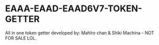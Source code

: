 # EAAA-EAAD-EAAD6V7-TOKEN-GETTER
All in one token getter developed by: Mahîro chan &amp; Shiki Machina - NOT FOR SALE LOL.
